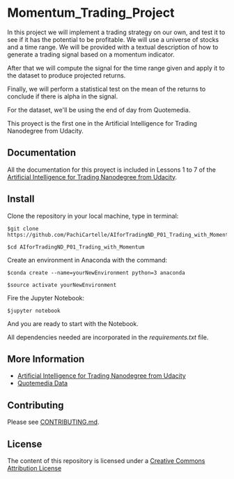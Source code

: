 # Momentum_Trading_Project

In this project we will implement a trading strategy on our own, and test it to see if it has the potential to be profitable. We will use a universe of stocks and a time range. We will be provided with a textual description of how to generate a trading signal based on a momentum indicator. 

After that we will compute the signal for the time range given and apply it to the dataset to produce projected returns.

Finally, we will perform a statistical test on the mean of the returns to conclude if there is alpha in the signal. 

For the dataset, we'll be using the end of day from Quotemedia.

This proyect is the first one in the Artificial Intelligence for Trading Nanodegree from Udacity.


Documentation
-------------

All the documentation for this proyect is included in Lessons 1 to 7 of the [Artificial Intelligence for Trading Nanodegree from Udacity](https://eu.udacity.com/course/ai-for-trading--nd880).


Install
--------

Clone the repository in your local machine, type in terminal:

```
$git clone https://github.com/PachiCartelle/AIforTradingND_P01_Trading_with_Momentum

$cd AIforTradingND_P01_Trading_with_Momentum
```

Create an environment in Anaconda with the command:

```
$conda create --name=yourNewEnvironment python=3 anaconda

$source activate yourNewEnvironment
```

Fire the Jupyter Notebook:

```
$jupyter notebook
```

And you are ready to start with the Notebook.

All dependencies needed are incorporated in the *requirements.txt* file.


More Information
----------------

* [Artificial Intelligence for Trading Nanodegree from Udacity](https://eu.udacity.com/course/ai-for-trading--nd880)
* [Quotemedia Data](https://www.quotemedia.com)

Contributing
------------

Please see [CONTRIBUTING.md](https://github.com/PachiCartelle/AIforTradingND_P01_Trading_with_Momentum/CONTRIBUTING.md).

License
-------

The content of this repository is licensed under a [Creative Commons Attribution License](https://creativecommons.org/licenses/by/3.0/us/)
